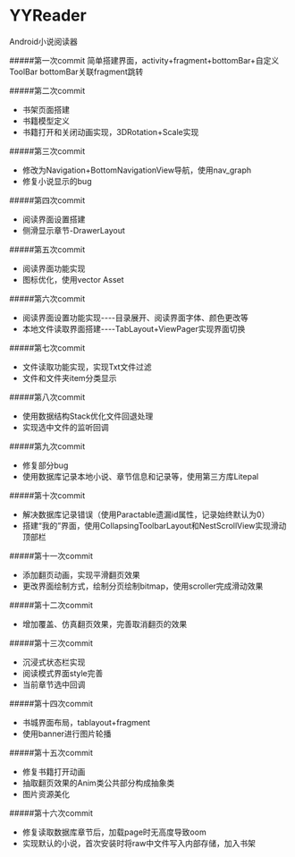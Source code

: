 # YYReader
Android小说阅读器

#####第一次commit
简单搭建界面，activity+fragment+bottomBar+自定义ToolBar
bottomBar关联fragment跳转

#####第二次commit
- 书架页面搭建
- 书籍模型定义
- 书籍打开和关闭动画实现，3DRotation+Scale实现

#####第三次commit
- 修改为Navigation+BottomNavigationView导航，使用nav_graph
- 修复小说显示的bug

#####第四次commit
- 阅读界面设置搭建
- 侧滑显示章节-DrawerLayout

#####第五次commit
- 阅读界面功能实现
- 图标优化，使用vector Asset

#####第六次commit
- 阅读界面设置功能实现----目录展开、阅读界面字体、颜色更改等
- 本地文件读取界面搭建----TabLayout+ViewPager实现界面切换


#####第七次commit
- 文件读取功能实现，实现Txt文件过滤
- 文件和文件夹item分类显示

#####第八次commit
- 使用数据结构Stack优化文件回退处理
- 实现选中文件的监听回调

#####第九次commit
- 修复部分bug
- 使用数据库记录本地小说、章节信息和记录等，使用第三方库Litepal

#####第十次commit
- 解决数据库记录错误（使用Paractable遗漏id属性，记录始终默认为0）
- 搭建“我的”界面，使用CollapsingToolbarLayout和NestScrollView实现滑动顶部栏

#####第十一次commit
- 添加翻页动画，实现平滑翻页效果
- 更改界面绘制方式，绘制分页绘制bitmap，使用scroller完成滑动效果

#####第十二次commit
- 增加覆盖、仿真翻页效果，完善取消翻页的效果

#####第十三次commit
- 沉浸式状态栏实现
- 阅读模式界面style完善
- 当前章节选中回调

#####第十四次commit
- 书城界面布局，tablayout+fragment
- 使用banner进行图片轮播

#####第十五次commit
- 修复书籍打开动画
- 抽取翻页效果的Anim类公共部分构成抽象类
- 图片资源美化

#####第十六次commit
- 修复读取数据库章节后，加载page时无高度导致oom
- 实现默认的小说，首次安装时将raw中文件写入内部存储，加入书架

